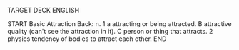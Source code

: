 TARGET DECK
ENGLISH

START
Basic
Attraction
Back: n. 1 a attracting or being attracted. B attractive quality (can't see the attraction in it). C person or thing that attracts. 2 physics tendency of bodies to attract each other.
END
